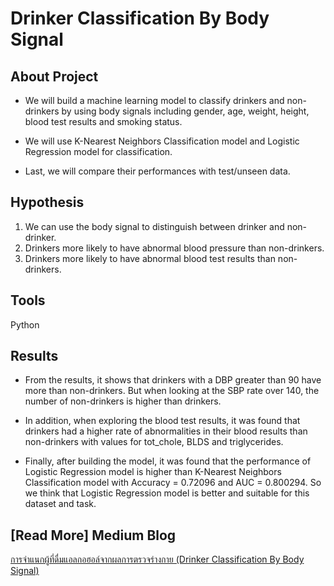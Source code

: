 # Drinker Classification By Body Signal


## About Project
* We will build a machine learning model to classify drinkers and non-drinkers by using body signals including gender, age, weight, height, blood test results and smoking status. 

* We will use K-Nearest Neighbors Classification model and Logistic Regression model for classification.

* Last, we will compare their performances with test/unseen data.


## Hypothesis
1. We can use the body signal to distinguish between drinker and non-drinker.
2. Drinkers more likely to have abnormal blood pressure than non-drinkers.
3. Drinkers more likely to have abnormal blood test results than non-drinkers.


## Tools 
Python


## Results
* From the results, it shows that drinkers with a DBP greater than 90 have more than non-drinkers. But when looking at the SBP rate over 140, the number of non-drinkers is higher than drinkers.

* In addition, when exploring the blood test results, it was found that drinkers had a higher rate of abnormalities in their blood results than non-drinkers with values ​​for tot_chole, BLDS and triglycerides.

* Finally, after building the model, it was found that the performance of Logistic Regression model is higher than K-Nearest Neighbors Classification model with Accuracy = 0.72096 and AUC = 0.800294. So we think that Logistic Regression model is better and suitable for this dataset and task.


## [Read More] Medium Blog
[การจำแนกผู้ที่ดื่มแอลกอฮอล์จากผลการตรวจร่างกาย (Drinker Classification By Body Signal)](https://medium.com/@pt.panyanontakarn/drinker-classification-by-body-signal-70ab367f3044)